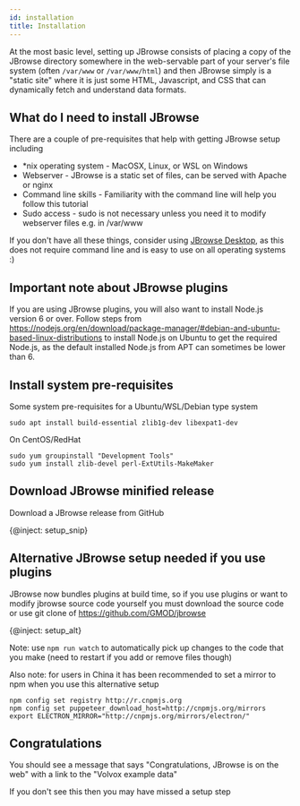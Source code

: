 ```yaml
---
id: installation
title: Installation
---
```


At the most basic level, setting up JBrowse consists of placing a copy of the JBrowse directory somewhere in the web-servable part of your server's file system (often `/var/www` or `/var/www/html`) and then JBrowse simply is a "static site" where it is just some HTML, Javascript, and CSS that can dynamically fetch and understand data formats.

## What do I need to install JBrowse

There are a couple of pre-requisites that help with getting JBrowse setup including

-   \*nix operating system - MacOSX, Linux, or WSL on Windows
-   Webserver - JBrowse is a static set of files, can be served with Apache or nginx
-   Command line skills - Familiarity with the command line will help you follow this tutorial
-   Sudo access - sudo is not necessary unless you need it to modify webserver files e.g. in /var/www

If you don't have all these things, consider using [JBrowse Desktop](jbrowse_desktop.html), as this does not require command line and is easy to use on all operating systems :)

## Important note about JBrowse plugins

If you are using JBrowse plugins, you will also want to install Node.js version 6 or over. Follow steps from https://nodejs.org/en/download/package-manager/#debian-and-ubuntu-based-linux-distributions to install Node.js on Ubuntu to get the required Node.js, as the default installed Node.js from APT can sometimes be lower than 6.

## Install system pre-requisites

Some system pre-requisites for a Ubuntu/WSL/Debian type system

    sudo apt install build-essential zlib1g-dev libexpat1-dev

On CentOS/RedHat

    sudo yum groupinstall "Development Tools"
    sudo yum install zlib-devel perl-ExtUtils-MakeMaker

## Download JBrowse minified release

Download a JBrowse release from GitHub

{@inject: setup_snip}

## Alternative JBrowse setup needed if you use plugins

JBrowse now bundles plugins at build time, so if you use plugins or want to modify jbrowse source code yourself
you must download the source code or use git clone of https://github.com/GMOD/jbrowse

{@inject: setup_alt}

Note: use `npm run watch` to automatically pick up changes to the code that you make (need to restart if you add or remove files though)

Also note: for users in China it has been recommended to set a mirror to npm when you use this alternative setup

    npm config set registry http://r.cnpmjs.org
    npm config set puppeteer_download_host=http://cnpmjs.org/mirrors
    export ELECTRON_MIRROR="http://cnpmjs.org/mirrors/electron/"

## Congratulations

You should see a message that says "Congratulations, JBrowse is on the web" with a link to the "Volvox example data"

If you don't see this then you may have missed a setup step

